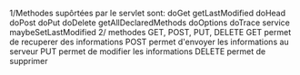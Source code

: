 1/Methodes supôrtées par le servlet sont:
doGet
getLastModified
doHead
doPost
doPut
doDelete
getAllDeclaredMethods
doOptions
doTrace
service
maybeSetLastModified
2/ methodes GET, POST, PUT, DELETE
GET permet de recuperer des informations 
POST permet d'envoyer les informations au serveur
PUT permet de modifier les informations
DELETE permet de supprimer
